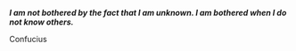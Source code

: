 _**I am not bothered by the fact that I am unknown. I am bothered when I do not know others.**_

Confucius